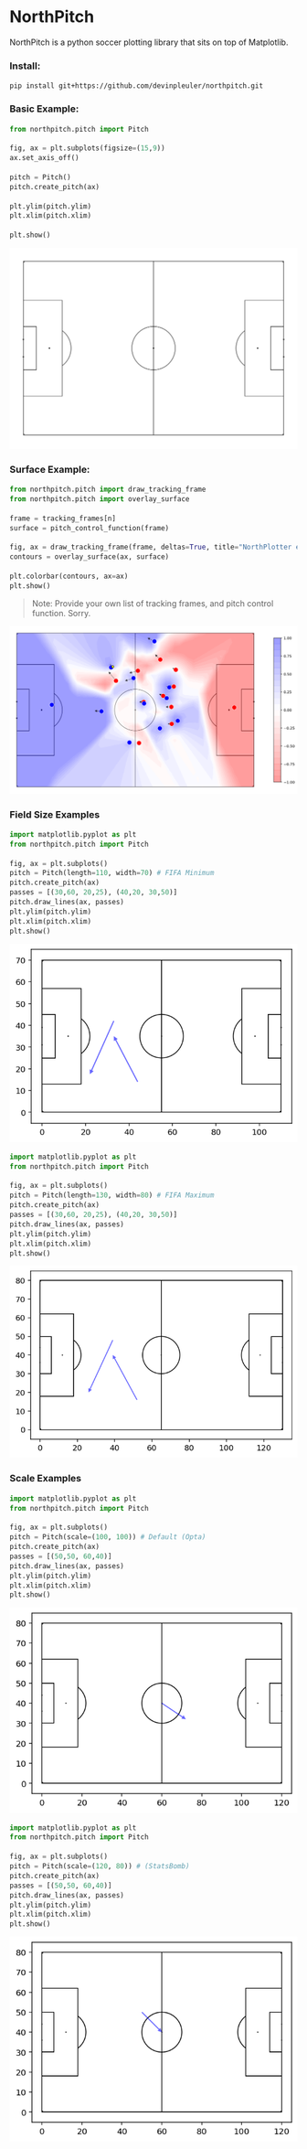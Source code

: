 # NorthPitch

NorthPitch is a python soccer plotting library that sits on top of Matplotlib.

### Install:

```
pip install git+https://github.com/devinpleuler/northpitch.git
```

### Basic Example:
```python
from northpitch.pitch import Pitch

fig, ax = plt.subplots(figsize=(15,9))
ax.set_axis_off()

pitch = Pitch()
pitch.create_pitch(ax)

plt.ylim(pitch.ylim)
plt.xlim(pitch.xlim)

plt.show()
```
![alt text](./images/basic.png)


### Surface Example:

```python
from northpitch.pitch import draw_tracking_frame
from northpitch.pitch import overlay_surface

frame = tracking_frames[n]
surface = pitch_control_function(frame)

fig, ax = draw_tracking_frame(frame, deltas=True, title="NorthPlotter example")
contours = overlay_surface(ax, surface)

plt.colorbar(contours, ax=ax)
plt.show()
```
> Note: Provide your own list of tracking frames, and pitch control function. Sorry.

![alt text](./images/pcf.png)


### Field Size Examples

```python
import matplotlib.pyplot as plt
from northpitch.pitch import Pitch

fig, ax = plt.subplots()
pitch = Pitch(length=110, width=70) # FIFA Minimum
pitch.create_pitch(ax)
passes = [(30,60, 20,25), (40,20, 30,50)]
pitch.draw_lines(ax, passes)
plt.ylim(pitch.ylim)
plt.xlim(pitch.xlim)
plt.show()
```
![alt text](./images/fifa_min.png)

```python
import matplotlib.pyplot as plt
from northpitch.pitch import Pitch

fig, ax = plt.subplots()
pitch = Pitch(length=130, width=80) # FIFA Maximum
pitch.create_pitch(ax)
passes = [(30,60, 20,25), (40,20, 30,50)]
pitch.draw_lines(ax, passes)
plt.ylim(pitch.ylim)
plt.xlim(pitch.xlim)
plt.show()
```
![alt text](./images/fifa_max.png)

### Scale Examples

```python
import matplotlib.pyplot as plt
from northpitch.pitch import Pitch

fig, ax = plt.subplots()
pitch = Pitch(scale=(100, 100)) # Default (Opta)
pitch.create_pitch(ax)
passes = [(50,50, 60,40)]
pitch.draw_lines(ax, passes)
plt.ylim(pitch.ylim)
plt.xlim(pitch.xlim)
plt.show()
```
![alt text](./images/opta.png)

```python
import matplotlib.pyplot as plt
from northpitch.pitch import Pitch

fig, ax = plt.subplots()
pitch = Pitch(scale=(120, 80)) # (StatsBomb)
pitch.create_pitch(ax)
passes = [(50,50, 60,40)]
pitch.draw_lines(ax, passes)
plt.ylim(pitch.ylim)
plt.xlim(pitch.xlim)
plt.show()
```
![alt text](./images/statsbomb.png)
